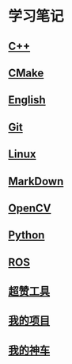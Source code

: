 # 学习笔记

## [C++](cxx/cxx.md)

## [CMake](cmake/cmake.md)

## [English]()

## [Git](git/git.md)

## [Linux](linux/linux.md)

## [MarkDown](markdown/markdown.md)

## [OpenCV](opencv/opencv.md)

## [Python]()

## [ROS](ros/ros.md)

## [超赞工具](tools/tools.md)

## [我的项目](mypro/mypro.md)

## [我的神车](mycar/mycar.md)